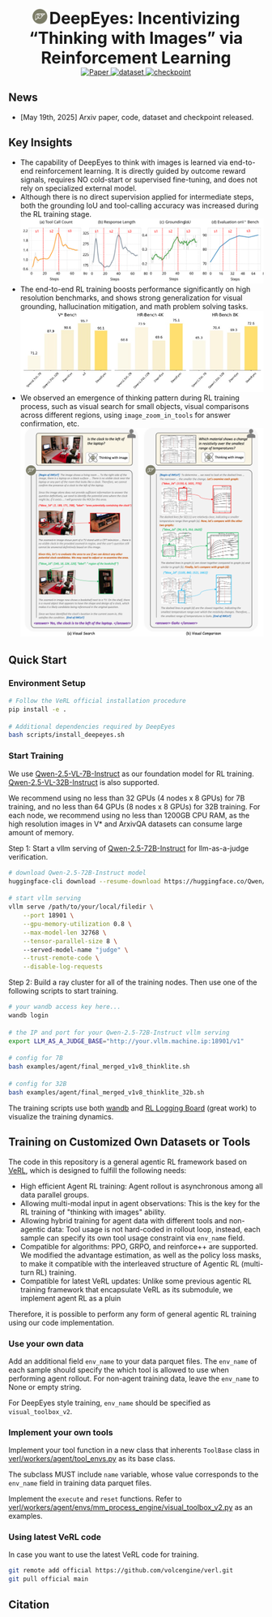 

<div align="center">
  <img src="docs/logo-deepeyes.jpg" alt="logo" height="30">
  <span style="font-size: 32px; font-weight: bold;"> DeepEyes: Incentivizing “Thinking with Images” via Reinforcement Learning </span>

  <br>

  <a href="xxx.xxx.xx">
    <img src="https://img.shields.io/badge/ArXiv-DeepEyes-brown?logo=arxiv" alt="Paper">
  </a>
  <a href="xx.yy.zz">
    <img src="https://img.shields.io/badge/🤗 huggingface-Dataset-blue" alt="dataset">
  </a>
  <a href="xxx.yyy.zzz">
    <img src="https://img.shields.io/badge/🤗 huggingface-Model-purple" alt="checkpoint">
  </a>
</div>

## News
- [May 19th, 2025] Arxiv paper, code, dataset and checkpoint released.

## Key Insights
- The capability of DeepEyes to think with images is learned via end-to-end reinforcement learning. It is directly guided by outcome reward signals, requires NO cold-start or supervised fine-tuning, and does not rely on specialized external model.
- Although there is no direct supervision applied for intermediate steps, both the grounding IoU and tool-calling accuracy was increased during the RL training stage.
![](docs/fig_finding1.svg)
- The end-to-end RL training boosts performance significantly on high resolution benchmarks, and shows strong generalization for visual grounding, hallucination mitigation, and math problem solving tasks.
![](docs/bar.png)
- We observed an emergence of thinking pattern during RL training process, such as visual search for small objects, visual comparisons across different regions, using `image_zoom_in_tools` for answer confirmation, etc.
![](docs/fig1_screenshot.png)

##  Quick Start

### Environment Setup

```bash
# Follow the VeRL official installation procedure
pip install -e .

# Additional dependencies required by DeepEyes
bash scripts/install_deepeyes.sh
```

### Start Training

We use [Qwen-2.5-VL-7B-Instruct](https://huggingface.co/Qwen/Qwen2.5-VL-7B-Instruct) as our foundation model for RL training. [Qwen-2.5-VL-32B-Instruct](https://huggingface.co/Qwen/Qwen2.5-VL-32B-Instruct) is also supported.

We recommend using no less than 32 GPUs (4 nodes x 8 GPUs) for 7B training, and no less than 64 GPUs (8 nodes x 8 GPUs) for 32B training. For each node, we recommend using no less than 1200GB CPU RAM, as the high resolution images in V* and ArxivQA datasets can consume large amount of memory.

Step 1: Start a vllm serving of [Qwen-2.5-72B-Instruct](https://huggingface.co/Qwen/Qwen2.5-72B-Instruct) for llm-as-a-judge verification.

```bash
# download Qwen-2.5-72B-Instruct model
huggingface-cli download --resume-download https://huggingface.co/Qwen/Qwen2.5-72B-Instruct --local-dir /path/to/your/local/filedir --local-dir-use-symlinks False

# start vllm serving
vllm serve /path/to/your/local/filedir \
    --port 18901 \
    --gpu-memory-utilization 0.8 \
    --max-model-len 32768 \
    --tensor-parallel-size 8 \ 
    --served-model-name "judge" \
    --trust-remote-code \
    --disable-log-requests
```

Step 2: Build a ray cluster for all of the training nodes. Then use one of the following scripts to start training.

```bash
# your wandb access key here...
wandb login

# the IP and port for your Qwen-2.5-72B-Instruct vllm serving
export LLM_AS_A_JUDGE_BASE="http://your.vllm.machine.ip:18901/v1"

# config for 7B
bash examples/agent/final_merged_v1v8_thinklite.sh

# config for 32B
bash examples/agent/final_merged_v1v8_thinklite_32b.sh
```

The training scripts use both [wandb](https://wandb.ai/site/) and [RL Logging Board](https://github.com/HarderThenHarder/RLLoggingBoard) (great work) to visualize the training dynamics.

## Training on Customized Own Datasets or Tools

The code in this repository is a general agentic RL framework based on [VeRL](https://github.com/volcengine/verl), which is designed to fulfill the following needs:
- High efficient Agent RL training: Agent rollout is asynchronous among all data parallel groups.
- Allowing multi-modal input in agent observations: This is the key for the RL training of "thinking with images" ability.
- Allowing hybrid training for agent data with different tools and non-agentic data: Tool usage is not hard-coded in rollout loop, instead, each sample can specify its own tool usage constraint via `env_name` field.
- Compatible for algorithms: PPO, GRPO, and reinforce++ are supported. We modified the advantage estimation, as well as the policy loss masks, to make it compatible with the interleaved structure of Agentic RL (multi-turn RL) training.
- Compatible for latest VeRL updates: Unlike some previous agentic RL training framework that encapsulate VeRL as its submodule, we implement agent RL as a pluin

Therefore, it is possible to perform any form of general agentic RL training using our code implementation.

### Use your own data
Add an additional field `env_name` to your data parquet files. The `env_name` of each sample should specify the which tool is allowed to use when performing agent rollout. For non-agent training data, leave the `env_name` to None or empty string.

For DeepEyes style training, `env_name` should be specified as `visual_toolbox_v2`.

### Implement your own tools
Implement your tool function in a new class that inherents `ToolBase` class in [verl/workers/agent/tool_envs.py](verl/workers/agent/tool_envs.py) as its base class.

The subclass MUST include `name` variable, whose value corresponds to the `env_name` field in training data parquet files.

Implement the `execute` and `reset` functions. Refer to [verl/workers/agent/envs/mm_process_engine/visual_toolbox_v2.py](verl/workers/agent/envs/mm_process_engine/visual_toolbox_v2.py) as an examples.

### Using latest VeRL code

In case you want to use the latest VeRL code for training.

```bash
git remote add official https://github.com/volcengine/verl.git
git pull official main
```

## Citation
